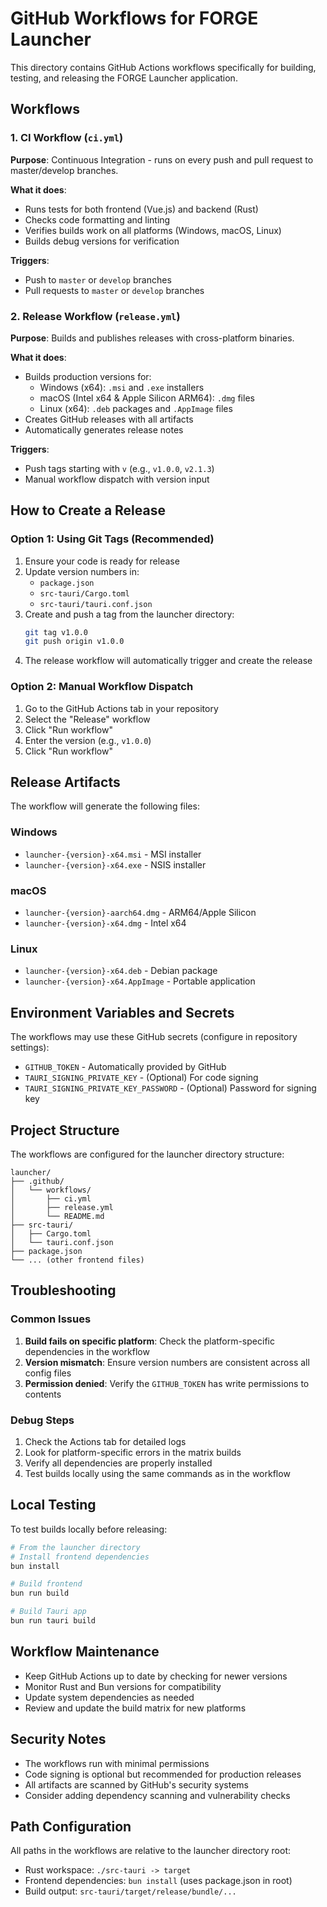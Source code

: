 # GitHub Workflows for FORGE Launcher

This directory contains GitHub Actions workflows specifically for building, testing, and releasing the FORGE Launcher application.

## Workflows

### 1. CI Workflow (`ci.yml`)

**Purpose**: Continuous Integration - runs on every push and pull request to master/develop branches.

**What it does**:
- Runs tests for both frontend (Vue.js) and backend (Rust)
- Checks code formatting and linting
- Verifies builds work on all platforms (Windows, macOS, Linux)
- Builds debug versions for verification

**Triggers**:
- Push to `master` or `develop` branches
- Pull requests to `master` or `develop` branches

### 2. Release Workflow (`release.yml`)

**Purpose**: Builds and publishes releases with cross-platform binaries.

**What it does**:
- Builds production versions for:
  - Windows (x64): `.msi` and `.exe` installers
  - macOS (Intel x64 & Apple Silicon ARM64): `.dmg` files
  - Linux (x64): `.deb` packages and `.AppImage` files
- Creates GitHub releases with all artifacts
- Automatically generates release notes

**Triggers**:
- Push tags starting with `v` (e.g., `v1.0.0`, `v2.1.3`)
- Manual workflow dispatch with version input

## How to Create a Release

### Option 1: Using Git Tags (Recommended)

1. Ensure your code is ready for release
2. Update version numbers in:
   - `package.json`
   - `src-tauri/Cargo.toml`
   - `src-tauri/tauri.conf.json`
3. Create and push a tag from the launcher directory:
   ```bash
   git tag v1.0.0
   git push origin v1.0.0
   ```
4. The release workflow will automatically trigger and create the release

### Option 2: Manual Workflow Dispatch

1. Go to the GitHub Actions tab in your repository
2. Select the "Release" workflow
3. Click "Run workflow"
4. Enter the version (e.g., `v1.0.0`)
5. Click "Run workflow"

## Release Artifacts

The workflow will generate the following files:

### Windows
- `launcher-{version}-x64.msi` - MSI installer
- `launcher-{version}-x64.exe` - NSIS installer

### macOS
- `launcher-{version}-aarch64.dmg` - ARM64/Apple Silicon
- `launcher-{version}-x64.dmg` - Intel x64

### Linux
- `launcher-{version}-x64.deb` - Debian package
- `launcher-{version}-x64.AppImage` - Portable application

## Environment Variables and Secrets

The workflows may use these GitHub secrets (configure in repository settings):

- `GITHUB_TOKEN` - Automatically provided by GitHub
- `TAURI_SIGNING_PRIVATE_KEY` - (Optional) For code signing
- `TAURI_SIGNING_PRIVATE_KEY_PASSWORD` - (Optional) Password for signing key

## Project Structure

The workflows are configured for the launcher directory structure:
```
launcher/
├── .github/
│   └── workflows/
│       ├── ci.yml
│       ├── release.yml
│       └── README.md
├── src-tauri/
│   ├── Cargo.toml
│   └── tauri.conf.json
├── package.json
└── ... (other frontend files)
```

## Troubleshooting

### Common Issues

1. **Build fails on specific platform**: Check the platform-specific dependencies in the workflow
2. **Version mismatch**: Ensure version numbers are consistent across all config files
3. **Permission denied**: Verify the `GITHUB_TOKEN` has write permissions to contents

### Debug Steps

1. Check the Actions tab for detailed logs
2. Look for platform-specific errors in the matrix builds
3. Verify all dependencies are properly installed
4. Test builds locally using the same commands as in the workflow

## Local Testing

To test builds locally before releasing:

```bash
# From the launcher directory
# Install frontend dependencies
bun install

# Build frontend
bun run build

# Build Tauri app
bun run tauri build
```

## Workflow Maintenance

- Keep GitHub Actions up to date by checking for newer versions
- Monitor Rust and Bun versions for compatibility
- Update system dependencies as needed
- Review and update the build matrix for new platforms

## Security Notes

- The workflows run with minimal permissions
- Code signing is optional but recommended for production releases
- All artifacts are scanned by GitHub's security systems
- Consider adding dependency scanning and vulnerability checks

## Path Configuration

All paths in the workflows are relative to the launcher directory root:
- Rust workspace: `./src-tauri -> target`
- Frontend dependencies: `bun install` (uses package.json in root)
- Build output: `src-tauri/target/release/bundle/...`
